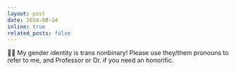 ```yaml
---
layout: post
date: 2024-08-24
inline: true
related_posts: false
---
```


🏳️‍⚧️ My gender identity is trans nonbinary! Please use they/them pronouns to refer to me, and Professor or Dr. if you need an honorific.
